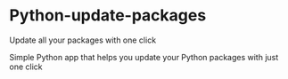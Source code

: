 # Python-update-packages
Update all your packages with one click


Simple Python app that helps you update your Python packages with just one click
